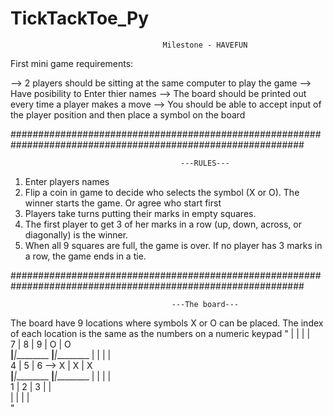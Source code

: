 # TickTackToe_Py


                                      Milestone - HAVEFUN

First mini game requirements:

--> 2 players should be sitting at the same computer to play the game 
--> Have posibility to Enter thier names
--> The board should be printed out every time a player makes a move
--> You should be able to accept input of the player position and then place a symbol on the board

#############################################################################################################

                                          ---RULES---
1. Enter players names
2. Flip a coin in game to decide who selects the symbol (X or O). The winner starts the game. Or agree who start first
3. Players take turns putting their marks in empty squares. 
4. The first player to get 3 of her marks in a row (up, down, across, or diagonally) is the winner.
5. When all 9 squares are full, the game is over. If no player has 3 marks in a row, the game ends in a tie.

#############################################################################################################

                                        ---The board---
The board have 9 locations where symbols X or O can be placed. 
The index of each location is the same as the numbers on a numeric keypad 
"
        |         |                           |         |         
    7   |    8    |    9                      |    O    |    O   
________|_________|_________          ________|_________|_________ 
        |         |                           |         |         
    4   |    5    |    6        -->       X   |    X    |    X    
________|_________|_________          ________|_________|_________
        |         |                           |         |         
    1   |    2    |    3                      |         |        
        |         |                           |         |         
"
